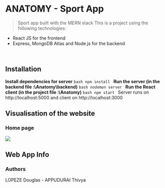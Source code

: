 # ANATOMY - Sport App

> Sport app built with the MERN stack
This is a project using the following technologies:
- React JS for the frontend
- Express, MongoDB Atlas and Node.js for the backend

<br>

## Installation

**Install dependencies for server**
```bash npm install ```
**Run the server (in the backend file :\Anatomy\backend)**
```bash nodemon server ```
**Run the React client (in the project file :\Anatomy)**
```bash npm start ```
Server runs on http://localhost:5000 and client on http://localhost:3000

## Visualisation of the website

### Home page
<img id="screenshot" src="/src/components/Pages/Sport/anatomy.gif">

## Web App Info

### Authors

LOPEZE Douglas - APPUDURAI Thivya
